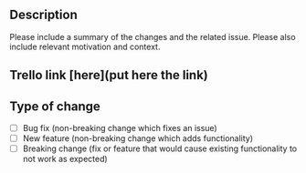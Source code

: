 ## Description

Please include a summary of the changes and the related issue. Please also include relevant motivation and context.

## Trello link [here](put here the link)

## Type of change

- [ ] Bug fix (non-breaking change which fixes an issue)
- [ ] New feature (non-breaking change which adds functionality)
- [ ] Breaking change (fix or feature that would cause existing functionality to not work as expected)
